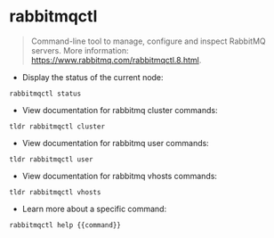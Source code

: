 # rabbitmqctl

> Command-line tool to manage, configure and inspect RabbitMQ servers.
> More information: <https://www.rabbitmq.com/rabbitmqctl.8.html>.

- Display the status of the current node:

`rabbitmqctl status`

- View documentation for rabbitmq cluster commands:

`tldr rabbitmqctl cluster`

- View documentation for rabbitmq user commands:

`tldr rabbitmqctl user`

- View documentation for rabbitmq vhosts commands:

`tldr rabbitmqctl vhosts`

- Learn more about a specific command:

`rabbitmqctl help {{command}}`
